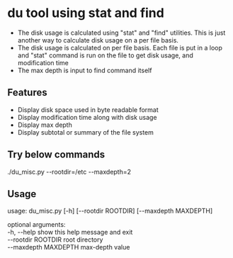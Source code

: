 # du tool using stat and find
* The disk usage is calculated using "stat" and "find" utilities. This is just another way to calculate disk usage on a per file basis.
* The disk usage is calculated on per file basis. Each file is put in a loop and "stat" command is run on the file to get disk usage, and modification time
* The max depth is input to find command itself

## Features
* Display disk space used in byte readable format
* Display modification time along with disk usage
* Display max depth
* Display subtotal or summary of the file system

## Try below commands
./du_misc.py --rootdir=/etc --maxdepth=2

## Usage
usage: du_misc.py [-h] [--rootdir ROOTDIR] [--maxdepth MAXDEPTH]

optional arguments:\
  -h, --help           show this help message and exit\
  --rootdir ROOTDIR    root directory\
  --maxdepth MAXDEPTH  max-depth value
